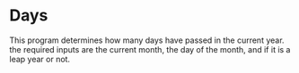 # Days

This program determines how many days have passed in the current year. the required inputs are the current month, the 
day of the month, and if it is a leap year or not.
